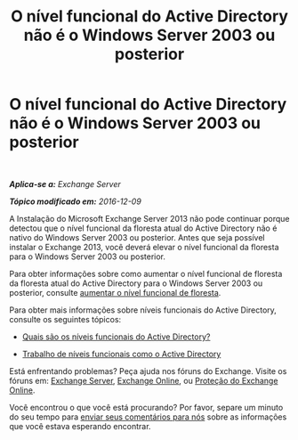 ﻿---
title: 'O nível funcional do Active Directory não é o Windows Server 2003 ou posterior'
TOCTitle: O nível funcional do Active Directory não é o Windows Server 2003 ou posterior
ms:assetid: 45f45976-62ac-4b6c-889a-ebd449402009
ms:mtpsurl: https://technet.microsoft.com/pt-br/library/ms.exch.setupreadiness.forestlevelnotwin2003native(v=EXCHG.150)
ms:contentKeyID: 50485496
ms.date: 05/22/2018
mtps_version: v=EXCHG.150
ms.translationtype: MT
---

# O nível funcional do Active Directory não é o Windows Server 2003 ou posterior

 

_**Aplica-se a:** Exchange Server_

_**Tópico modificado em:** 2016-12-09_

A Instalação do Microsoft Exchange Server 2013 não pode continuar porque detectou que o nível funcional da floresta atual do Active Directory não é nativo do Windows Server 2003 ou posterior. Antes que seja possível instalar o Exchange 2013, você deverá elevar o nível funcional da floresta para o Windows Server 2003 ou posterior.

Para obter informações sobre como aumentar o nível funcional de floresta da floresta atual do Active Directory para o Windows Server 2003 ou posterior, consulte [aumentar o nível funcional de floresta](https://go.microsoft.com/fwlink/p/?linkid=294831).

Para obter mais informações sobre níveis funcionais do Active Directory, consulte os seguintes tópicos:

  - [Quais são os níveis funcionais do Active Directory?](https://go.microsoft.com/fwlink/p/?linkid=294832)

  - [Trabalho de níveis funcionais como o Active Directory](https://go.microsoft.com/fwlink/p/?linkid=294833)

Está enfrentando problemas? Peça ajuda nos fóruns do Exchange. Visite os fóruns em: [Exchange Server](https://go.microsoft.com/fwlink/p/?linkid=60612), [Exchange Online](https://go.microsoft.com/fwlink/p/?linkid=267542), ou [Proteção do Exchange Online](https://go.microsoft.com/fwlink/p/?linkid=285351).

Você encontrou o que você está procurando? Por favor, separe um minuto do seu tempo para [enviar seus comentários para nós](mailto:exsetuphelpfeedback@microsoft.com?subject=exchange%202013%20setup%20help%20feedback) sobre as informações que você estava esperando encontrar.

